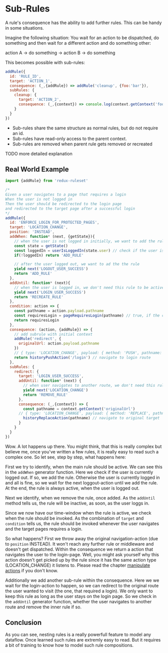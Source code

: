 # Sub-Rules

A rule's consequence has the ability to add further rules. This can be handy in some situations. 

Imagine the following situation: You wait for an action to be dispatched, do something and then wait for a different action and do something other:

action A -> do something -> action B -> do something

This becomes possible with sub-rules:

```javascript
addRule({
  id: 'RULE_ID',
  target: 'ACTION_1',
  consequence: (_,{addRule}) => addRule('cleanup', {foo:'bar'}),
  subRules: {
    cleanup: {
      target: 'ACTION_2',
      consequence: (_,{context}) => console.log(context.getContext('foo'))
    }
  }
})
```



- Sub-rules share the same structure as normal rules, but do not require an id. 
- Sub-rules have read-only access to the parent context.
- Sub-rules are removed when parent rule gets removed or recreated

TODO more detailed explanation



## Real World Example

```javascript
import {addRule} from 'redux-ruleset'

/*
Given a user navigates to a page that requires a login
When the user is not logged in
Then the user should be redirected to the login page
and redirected to the target page after a successful login
*/
addRule({
  id: 'ENFORCE_LOGIN_FOR_PROTECTED_PAGES',
  target: 'LOCATION_CHANGE',
  position: 'INSTEAD',
  addWhen: function* (next, {getState}){
    // when the user is not logged in initially, we want to add the rule
    const state = getState()
    const loggedIn = userIsLoggedIn(state.user) // check if the user is logged in
    if(!loggedIn) return 'ADD_RULE'

    // after the user logged out, we want to ad the the rule
    yield next('LOGOUT_USER_SUCCESS')
    return 'ADD_RULE'
  },
  addUntil: function* (next){
    // when the user is logged in, we don't need this rule to be active
    yield next('LOGIN_USER_SUCCESS')
    return 'RECREATE_RULE'
  },
  condition: action => {
    const pathname = action.payload.pathname
    const requiresLogin = pageRequiresLogin(pathname) // true, if the current page requires a login
    return requiresLogin
  },
  consequence: (action, {addRule}) => {
    // add subrule with initial context
    addRule('redirect', {
      originalUrl: action.payload.pathname
    })
    // { type: 'LOCATION_CHANGE', payload: { method: 'PUSH', pathname: '/login' }}
    return historyPushAction('/login') // navigate to login route
  },
  subRules: {
    redirect: {
      target: 'LOGIN_USER_SUCCESS',
      addUntil: function* (next) {
        // when user navigates to another route, we don't need this rule anymore
        yield next('LOCATION_CHANGE')
        return 'REMOVE_RULE'
      },
      consequence: (_,{context}) => {
        const pathname = context.getContext('originalUrl')
      // { type: 'LOCATION_CHANGE', payload: { method: 'REPLACE', pathname: pathname }}
        historyReplaceAction(pathname) // navigate to original target
      }
    }
  }
})
```

Wow. A lot happens up there. You might think, that this is really complex but believe me, once you've written a few rules, it is really easy to read such a complex one. So let see, step by step, what happens here:

First we try to identify, when the main rule should be active. We can see this in the `addWhen` generator function. Here we check if the user is currently logged out. If so, we add the rule. Otherwise the user is currently logged in and all is fine, so we wait for the next loggout-action until we add the rule. At the end, the rule is always active, when the user is logged out.

Next we identify, when we remove the rule, once added. As the `addUntil` method tells us, the rule will be inactive, as soon, as the user loggs in.

Since we now have our time-window when the rule is active, we check when the rule should be invoked. As the combination of `target` and `condition` tells us, the rule should be invoked whenever the user navigates and the target pages requires a login.

So what happens? First we throw away the original navigation-action (due to `position` INSTEAD). It won't reach any further rule or middleware and doesn't get dispatched. Within the consequence we return a action that navigates the user to the login-page. Well, you might ask yourself why this action doesn't get picked up by the rule since it has the same action type (LOCATION_CHANGE) it listens to. Please read the chapter [manipulate actions](/docs/advancedConcepts/manipulating_actions.md) if you don't know.

Additionally we add another sub-rule within the consequence. Here we we wait for the login-action to happen, so we can redirect to the original route the user wanted to visit (the one, that required a login). We only want to keep this rule as long as the user stays on the login page. So we check in the `addUntil` generator function, whether the user navigates to another route and remove the inner rule if so.

## Conclusion

As you can see, nesting rules is a really powerfull feature to model any dataflow. Once learned such rules are extremly easy to read. But it requires a bit of training to know how to model such rule compositions. 